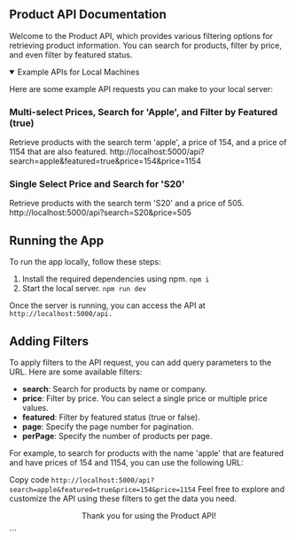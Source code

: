 ## Product API Documentation

Welcome to the Product API, which provides various filtering options for retrieving product information. You can search for products, filter by price, and even filter by featured status.

<details open="">
  <summary>Example APIs for Local Machines</summary>

  Here are some example API requests you can make to your local server:

  ### Multi-select Prices, Search for 'Apple', and Filter by Featured (true)

  Retrieve products with the search term 'apple', a price of 154, and a price of 1154 that are also featured.
  http://localhost:5000/api?search=apple&featured=true&price=154&price=1154
  
  ### Single Select Price and Search for 'S20'
  
  Retrieve products with the search term 'S20' and a price of 505.
  http://localhost:5000/api?search=S20&price=505

</details>

## Running the App

To run the app locally, follow these steps:

1. Install the required dependencies using npm.
```npm i```
2. Start the local server.
```npm run dev```


Once the server is running, you can access the API at ```http://localhost:5000/api.```

## Adding Filters
To apply filters to the API request, you can add query parameters to the URL. Here are some available filters:

- **search**: Search for products by name or company.
- **price**: Filter by price. You can select a single price or multiple price values.
- **featured**: Filter by featured status (true or false).
- **page**: Specify the page number for pagination.
- **perPage**: Specify the number of products per page.

For example, to search for products with the name 'apple' that are featured and have prices of 154 and 1154, you can use the following URL:


Copy code
```http://localhost:5000/api?search=apple&featured=true&price=154&price=1154```
Feel free to explore and customize the API using these filters to get the data you need.

<p align="center">Thank you for using the Product API!</p>
```
